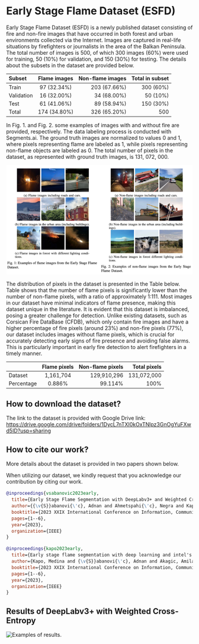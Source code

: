 # Early Stage Flame Dataset (ESFD)

Early Stage Flame Dataset (ESFD) is a newly published dataset consisting of fire and non-fire images that have occurred in both forest and urban environments collected via the Internet. Images are captured in real-life situations by firefighters or journalists in the area of the Balkan Peninsula. The total number of images is 500, of which 300 images (60%) were used for training, 50 (10%) for validation, and 150 (30%) for testing. The details about the subsets in the dataset are provided below. 

| Subset       | Flame images | Non-flame images | Total in subset |
| :----------- | :----------: | ---------------: | --------------: |
| Train        |  97 (32.34%) |     203 (67.66%) |       300 (60%) |
| Validation   |  16 (32.00%) |      34 (68.00%) |        50 (10%) |
| Test         |  61 (41.06%) |      89 (58.94%) |       150 (30%) |
| Total        | 174 (34.80%) |     326 (65.20%) |             500 |

In Fig. 1. and Fig. 2. some examples of images with and without fire are provided, respectively. The data labeling process is conducted with Segments.ai. The ground truth images are normalized to values 0 and 1, where pixels representing flame are labeled as 1, while pixels representing non-flame objects are labeled as 0. The total number of pixels in the dataset, as represented with ground truth images, is 131, 072, 000.

![Examples of images in the dataset](/imgs/ESFD.png "Examples of different categories of images.")

The distribution of pixels in the dataset is presented in the Table below. Table shows that the number of flame pixels is significantly lower than the number of non-flame pixels, with a ratio of approximately 1:111. Most images in our dataset have minimal indicators of flame presence, making this dataset unique in the literature. It is evident that this dataset is imbalanced, posing a greater challenge for detection. Unlike existing datasets, such as Corsican Fire DataBase (CFDB), which only contain fire images and have a higher percentage of fire pixels (around 23%) and non-fire pixels (77%), our dataset includes images without flame pixels, which is crucial for accurately detecting early signs of fire presence and avoiding false alarms. This is particularly important in early fire detection to alert firefighters in a timely manner.

|              | Flame pixels | Non-flame pixels | Total pixels |
| :----------- | :----------: | ---------------: | -----------: |
| Dataset      |    1,161,704 |      129,910,296 |  131,072,000 |
| Percentage   |       0.886% |          99.114% |         100% |

## How to download the dataset?

The link to the dataset is provided with Google Drive link: https://drive.google.com/drive/folders/1DycL7nTXI0kOxTNlpz3GnOgYuFXwd5ID?usp=sharing

## How to cite our work?

More details about the dataset is provided in two papers shown below. 

When utilizing our dataset, we kindly request that you acknowledge our contribution by citing our work.

```bibtex
@inproceedings{vsabanovic2023early,
  title={Early Stage Flame Segmentation with DeepLabv3+ and Weighted Cross-Entropy},
  author={{\v{S}}abanovi{\'c}, Adnan and Ahmetspahi{\'c}, Negra and Kapo, Medina and Buza, Emir and Akagic, Amila},
  booktitle={2023 XXIX International Conference on Information, Communication and Automation Technologies (ICAT)},
  pages={1--6},
  year={2023},
  organization={IEEE}
}
```

```bibtex
@inproceedings{kapo2023early,
  title={Early stage flame segmentation with deep learning and intel's openvino toolkit},
  author={Kapo, Medina and {\v{S}}abanovi{\'c}, Adnan and Akagic, Amila and Buza, Emir},
  booktitle={2023 XXIX International Conference on Information, Communication and Automation Technologies (ICAT)},
  pages={1--6},
  year={2023},
  organization={IEEE}
}
```

## Results of DeepLabv3+ with Weighted Cross-Entropy

![Examples of results](/imgs/ESFD_results.png "Examples of results Early Stage Flame Segmentation with DeepLabv3+
and Weighted Cross-Entropy.").
